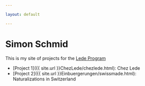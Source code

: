 ```yaml
---

layout: default

---
```


# Simon Schmid

This is my site of projects for the [Lede Program](http://ledeprogram.com)

* [Project 1]({{ site.url }}ChezLede/chezlede.html): Chez Lede
* [Project 2]({{ site.url }}Einbuergerungen/swissmade.html): Naturalizations in Switzerland
